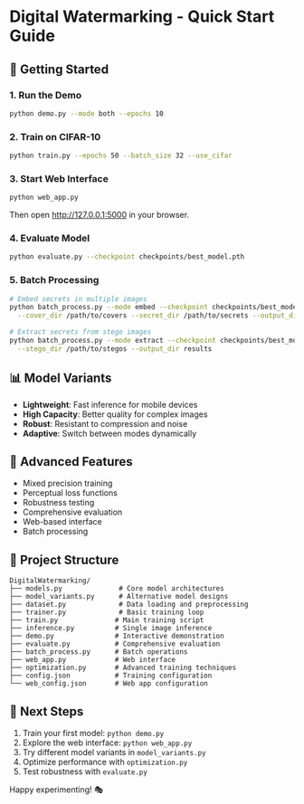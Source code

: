 # Digital Watermarking - Quick Start Guide

## 🚀 Getting Started

### 1. Run the Demo
```bash
python demo.py --mode both --epochs 10
```

### 2. Train on CIFAR-10
```bash
python train.py --epochs 50 --batch_size 32 --use_cifar
```

### 3. Start Web Interface
```bash
python web_app.py
```
Then open http://127.0.0.1:5000 in your browser.

### 4. Evaluate Model
```bash
python evaluate.py --checkpoint checkpoints/best_model.pth
```

### 5. Batch Processing
```bash
# Embed secrets in multiple images
python batch_process.py --mode embed --checkpoint checkpoints/best_model.pth \
  --cover_dir /path/to/covers --secret_dir /path/to/secrets --output_dir results

# Extract secrets from stego images  
python batch_process.py --mode extract --checkpoint checkpoints/best_model.pth \
  --stego_dir /path/to/stegos --output_dir results
```

## 📊 Model Variants

- **Lightweight**: Fast inference for mobile devices
- **High Capacity**: Better quality for complex images
- **Robust**: Resistant to compression and noise
- **Adaptive**: Switch between modes dynamically

## 🔧 Advanced Features

- Mixed precision training
- Perceptual loss functions
- Robustness testing
- Comprehensive evaluation
- Web-based interface
- Batch processing

## 📁 Project Structure

```
DigitalWatermarking/
├── models.py              # Core model architectures
├── model_variants.py      # Alternative model designs
├── dataset.py             # Data loading and preprocessing
├── trainer.py             # Basic training loop
├── train.py              # Main training script
├── inference.py          # Single image inference
├── demo.py               # Interactive demonstration
├── evaluate.py           # Comprehensive evaluation
├── batch_process.py      # Batch operations
├── web_app.py            # Web interface
├── optimization.py       # Advanced training techniques
├── config.json           # Training configuration
└── web_config.json       # Web app configuration
```

## 🎯 Next Steps

1. Train your first model: `python demo.py`
2. Explore the web interface: `python web_app.py`
3. Try different model variants in `model_variants.py`
4. Optimize performance with `optimization.py`
5. Test robustness with `evaluate.py`

Happy experimenting! 🎭
